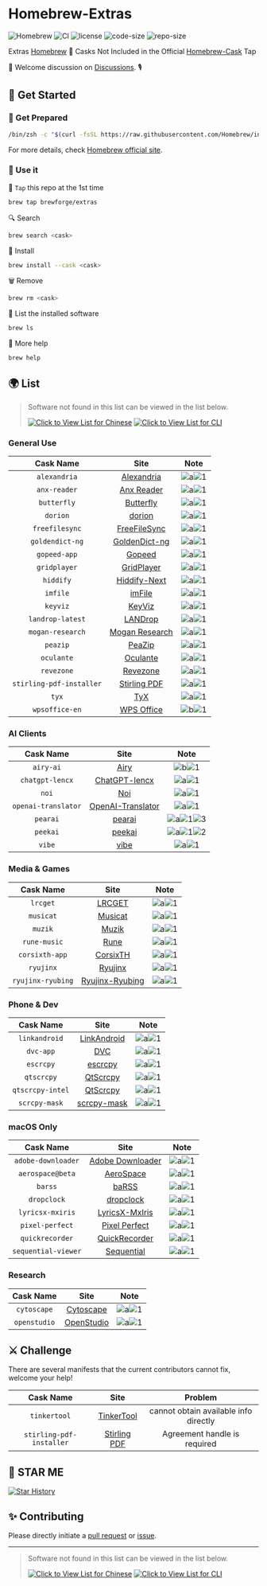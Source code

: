 # Homebrew-Extras

![Homebrew](https://img.shields.io/badge/-Homebrew-FBB040?labelColor=555555&logoColor=FFFFFF&logo=homebrew) ![CI](https://github.com/Brewforge/homebrew-extras/actions/workflows/schedule.yml/badge.svg) ![license](https://img.shields.io/github/license/Brewforge/homebrew-extras) ![code-size](https://img.shields.io/github/languages/code-size/Brewforge/homebrew-extras) ![repo-size](https://img.shields.io/github/repo-size/Brewforge/homebrew-extras)

Extras [Homebrew](https://github.com/Homebrew/brew) 🍺 Casks Not Included in the Official [Homebrew-Cask](https://github.com/Homebrew/homebrew-cask) Tap

👏 Welcome discussion on [Discussions](https://github.com/orgs/Brewforge/discussions). 🎙️

## 🍺 Get Started

### 🏃 Get Prepared

```sh
/bin/zsh -c "$(curl -fsSL https://raw.githubusercontent.com/Homebrew/install/master/install.sh)"
```

For more details, check [Homebrew official site](https://brew.sh/).

### 🚀 Use it

🚰 `Tap` this repo at the 1st time

```bash
brew tap brewforge/extras
```

🔍 Search

```sh
brew search <cask>
```

🛒 Install

```sh
brew install --cask <cask>
```

🗑️ Remove

```sh
brew rm <cask>
```

🧾 List the installed software

```sh
brew ls
```

🙏 More help

```sh
brew help
```

## 🌍 List

> Software not found in this list can be viewed in the list below.
>
> [![Click to View List for Chinese](https://img.shields.io/badge/List_for_Chinese-red?style=for-the-badge&logo=homebrew&label=Click%20to%20view)](https://github.com/Brewforge/homebrew-chinese)
> [![Click to View List for CLI](https://img.shields.io/badge/List_for_CLI-red?style=for-the-badge&logo=homebrew&label=Click%20to%20view)](https://github.com/Brewforge/homebrew-more)

### General Use

|        Cask Name         |                             Site                             |                 Note                 |
| :----------------------: | :----------------------------------------------------------: | :----------------------------------: |
|       `alexandria`       |       [Alexandria](https://github.com/btpf/Alexandria)       | ![a](assets/a.svg)![1](assets/1.svg) |
|       `anx-reader`       |      [Anx Reader](https://github.com/Anxcye/anx-reader)      | ![a](assets/a.svg)![1](assets/1.svg) |
|       `butterfly`        |     [Butterfly](https://github.com/LinwoodDev/Butterfly)     | ![a](assets/a.svg)![1](assets/1.svg) |
|         `dorion`         |         [dorion](https://github.com/SpikeHD/Dorion)          | ![a](assets/a.svg)![1](assets/1.svg) |
|      `freefilesync`      |           [FreeFileSync](https://freefilesync.org)           | ![a](assets/a.svg)![1](assets/1.svg) |
|     `goldendict-ng`      | [GoldenDict-ng](https://xiaoyifang.github.io/goldendict-ng/) | ![a](assets/a.svg)![1](assets/1.svg) |
|       `gopeed-app`       |                 [Gopeed](https://gopeed.com)                 | ![a](assets/a.svg)![1](assets/1.svg) |
|       `gridplayer`       |     [GridPlayer](https://github.com/vzhd1701/gridplayer)     | ![a](assets/a.svg)![1](assets/1.svg) |
|        `hiddify`         |             [Hiddify-Next](https://hiddify.com/)             | ![a](assets/a.svg)![1](assets/1.svg) |
|         `imfile`         |                 [imFile](https://imfile.io/)                 | ![a](assets/a.svg)![1](assets/1.svg) |
|         `keyviz`         |        [KeyViz](https://github.com/mulaRahul/keyviz)         | ![a](assets/a.svg)![1](assets/1.svg) |
|     `landrop-latest`     |               [LANDrop](https://landrop.app/)                | ![a](assets/a.svg)![1](assets/1.svg) |
|     `mogan-research`     |             [Mogan Research](https://mogan.app)              | ![a](assets/a.svg)![1](assets/1.svg) |
|         `peazip`         |          [PeaZip](https://github.com/peazip/PeaZip)          | ![a](assets/a.svg)![1](assets/1.svg) |
|        `oculante`        |       [Oculante](https://github.com/woelper/oculante)        | ![a](assets/a.svg)![1](assets/1.svg) |
|        `revezone`        |              [Revezone](https://revezone.com/)               | ![a](assets/a.svg)![1](assets/1.svg) |
| `stirling-pdf-installer` |           [Stirling PDF](https://stirlingpdf.com/)           | ![a](assets/a.svg)![1](assets/1.svg) |
|          `tyx`           |                [TyX](https://tyx-editor.com/)                | ![a](assets/a.svg)![1](assets/1.svg) |
|      `wpsoffice-en`      |                [WPS Office](https://wps.com/)                | ![b](assets/a.svg)![1](assets/1.svg) |

### AI Clients

|      Cask Name      |                                    Site                                     |                          Note                          |
| :-----------------: | :-------------------------------------------------------------------------: | :----------------------------------------------------: |
|      `airy-ai`      |                         [Airy](https://colink.in/)                          |          ![b](assets/b.svg)![1](assets/1.svg)          |
|   `chatgpt-lencx`   |              [ChatGPT-lencx](https://github.com/lencx/ChatGPT)              |          ![a](assets/a.svg)![1](assets/1.svg)          |
|        `noi`        |                     [Noi](https://github.com/lencx/Noi)                     |          ![a](assets/a.svg)![1](assets/1.svg)          |
| `openai-translator` | [OpenAI-Translator](https://github.com/openai-translator/openai-translator) |          ![a](assets/a.svg)![1](assets/1.svg)          |
|      `pearai`       |                        [pearai](https://trypear.ai)                         | ![a](assets/a.svg)![1](assets/1.svg)![3](assets/3.svg) |
|      `peekai`       |             [peekai](https://prateekkeshari.gumroad.com/l/peek)             | ![a](assets/a.svg)![1](assets/1.svg)![2](assets/2.svg) |
|       `vibe`        |                [vibe](https://github.com/thewh1teagle/vibe)                 |          ![a](assets/a.svg)![1](assets/1.svg)          |

### Media & Games

|     Cask Name     |                         Site                          |                 Note                 |
| :---------------: | :---------------------------------------------------: | :----------------------------------: |
|     `lrcget`      |   [LRCGET](https://github.com/tranxuanthang/lrcget)   | ![a](assets/a.svg)![1](assets/1.svg) |
|     `musicat`     |    [Musicat](https://github.com/basharovV/musicat)    | ![a](assets/a.svg)![1](assets/1.svg) |
|      `muzik`      |   [Muzik](https://muzik-apps.github.io/muzik-web/)    | ![a](assets/a.svg)![1](assets/1.svg) |
|   `rune-music`    |             [Rune](https://rune.not.ci/)              | ![a](assets/a.svg)![1](assets/1.svg) |
|  `corsixth-app`   |   [CorsixTH](https://github.com/CorsixTH/CorsixTH)    | ![a](assets/a.svg)![1](assets/1.svg) |
|     `ryujinx`     | [Ryujinx](https://github.com/ryujinx-mirror/ryujinx)  | ![a](assets/a.svg)![1](assets/1.svg) |
| `ryujinx-ryubing` | [Ryujinx-Ryubing](https://github.com/Ryubing/Ryujinx) | ![a](assets/a.svg)![1](assets/1.svg) |

### Phone & Dev

|    Cask Name     |                            Site                            |                 Note                 |
| :--------------: | :--------------------------------------------------------: | :----------------------------------: |
|  `linkandroid`   | [LinkAndroid](https://github.com/modstart-lib/linkandroid) | ![a](assets/a.svg)![1](assets/1.svg) |
|    `dvc-app`     |                   [DVC](https://dvc.org)                   | ![a](assets/a.svg)![1](assets/1.svg) |
|    `escrcpy`     |     [escrcpy](https://github.com/viarotel-org/escrcpy)     | ![a](assets/a.svg)![1](assets/1.svg) |
|    `qtscrcpy`    |     [QtScrcpy](https://github.com/barry-ran/QtScrcpy)      | ![a](assets/a.svg)![1](assets/1.svg) |
| `qtscrcpy-intel` |     [QtScrcpy](https://github.com/barry-ran/QtScrcpy)      | ![a](assets/a.svg)![1](assets/1.svg) |
|  `scrcpy-mask`   |   [scrcpy-mask](https://github.com/AkiChase/scrcpy-mask)   | ![a](assets/a.svg)![1](assets/1.svg) |

### macOS Only

|      Cask Name      |                                Site                                 |                 Note                 |
| :-----------------: | :-----------------------------------------------------------------: | :----------------------------------: |
| `adobe-downloader`  |   [Adobe Downloader](https://github.com/X1a0He/Adobe-Downloader)    | ![a](assets/a.svg)![1](assets/1.svg) |
|  `aerospace@beta`   |        [AeroSpace](https://github.com/nikitabobko/AeroSpace)        | ![a](assets/a.svg)![1](assets/1.svg) |
|       `barss`       |              [baRSS](https://relikd.de/projects/barss)              | ![a](assets/a.svg)![1](assets/1.svg) |
|     `dropclock`     |           [dropclock](https://github.com/WrkX/Dropclock)            | ![a](assets/a.svg)![1](assets/1.svg) |
|  `lyricsx-mxiris`   | [LyricsX-MxIris](https://github.com/MxIris-LyricsX-Project/LyricsX) | ![a](assets/a.svg)![1](assets/1.svg) |
|   `pixel-perfect`   | [Pixel Perfect](https://github.com/cormiertyshawn895/PixelPerfect)  | ![a](assets/a.svg)![1](assets/1.svg) |
|   `quickrecorder`   |     [QuickRecorder](https://github.com/lihaoyun6/QuickRecorder)     | ![a](assets/a.svg)![1](assets/1.svg) |
| `sequential-viewer` |       [Sequential](https://github.com/chuchusoft/Sequential)        | ![a](assets/a.svg)![1](assets/1.svg) |

### Research

|  Cask Name   |                       Site                       |                 Note                 |
| :----------: | :----------------------------------------------: | :----------------------------------: |
| `cytoscape`  |        [Cytoscape](https://cytoscape.org)        | ![a](assets/a.svg)![1](assets/1.svg) |
| `openstudio` | [OpenStudio](https://github.com/NREL/OpenStudio) | ![a](assets/a.svg)![1](assets/1.svg) |

## ⚔️ Challenge

There are several manifests that the current contributors cannot fix, welcome your help!

|        Cask Name         |                         Site                          |                Problem                |
| :----------------------: | :---------------------------------------------------: | :-----------------------------------: |
|       `tinkertool`       | [TinkerTool](https://bresink.com/osx/TinkerTool.html) | cannot obtain available info directly |
| `stirling-pdf-installer` |       [Stirling PDF](https://stirlingpdf.com/)        |     Agreement handle is required      |

## 🌟 STAR ME

[![Star History](https://starchart.cc/Brewforge/homebrew-extras.svg?variant=adaptive)](https://starchart.cc/Brewforge/homebrew-extras)

## ✨ Contributing

Please directly initiate a [pull request](https://github.com/Brewforge/homebrew-extras/compare) or [issue](https://github.com/Brewforge/homebrew-extras/issues/new/choose).

<!-- ## ❤️ Sponsors -->

---

> Software not found in this list can be viewed in the list below.
>
> [![Click to View List for Chinese](https://img.shields.io/badge/List_for_Chinese-red?style=for-the-badge&logo=homebrew&label=Click%20to%20view)](https://github.com/Brewforge/homebrew-chinese)
> [![Click to View List for CLI](https://img.shields.io/badge/List_for_CLI-red?style=for-the-badge&logo=homebrew&label=Click%20to%20view)](https://github.com/Brewforge/homebrew-more)
